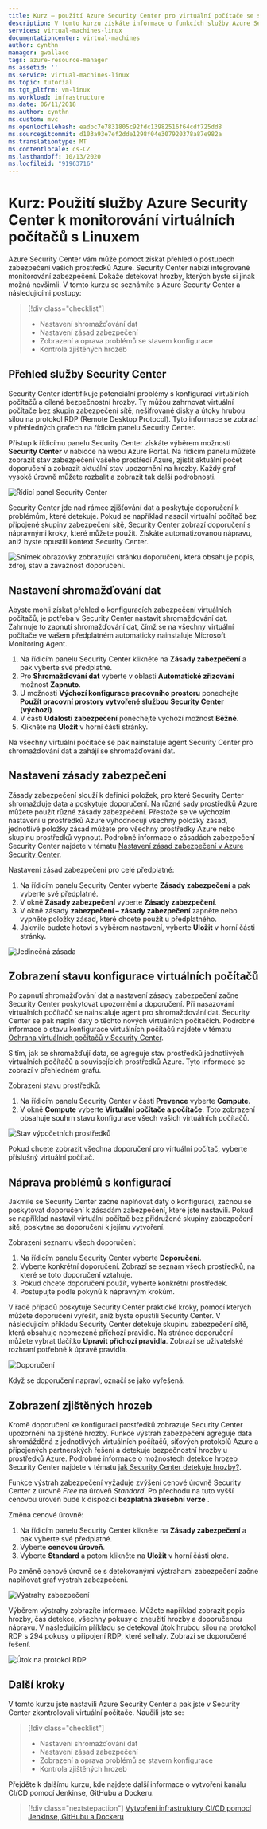 ```yaml
---
title: Kurz – použití Azure Security Center pro virtuální počítače se systémem Linux v Azure
description: V tomto kurzu získáte informace o funkcích služby Azure Security Center k ochraně a zabezpečení virtuálních počítačů s Linuxem v Azure.
services: virtual-machines-linux
documentationcenter: virtual-machines
author: cynthn
manager: gwallace
tags: azure-resource-manager
ms.assetid: ''
ms.service: virtual-machines-linux
ms.topic: tutorial
ms.tgt_pltfrm: vm-linux
ms.workload: infrastructure
ms.date: 06/11/2018
ms.author: cynthn
ms.custom: mvc
ms.openlocfilehash: eadbc7e7831805c92fdc13982516f64cdf725dd8
ms.sourcegitcommit: d103a93e7ef2dde1298f04e307920378a87e982a
ms.translationtype: MT
ms.contentlocale: cs-CZ
ms.lasthandoff: 10/13/2020
ms.locfileid: "91963716"
---
```

# <a name="tutorial-use-azure-security-center-to-monitor-linux-virtual-machines"></a>Kurz: Použití služby Azure Security Center k monitorování virtuálních počítačů s Linuxem

Azure Security Center vám může pomoct získat přehled o postupech zabezpečení vašich prostředků Azure. Security Center nabízí integrované monitorování zabezpečení. Dokáže detekovat hrozby, kterých byste si jinak možná nevšimli. V tomto kurzu se seznámíte s Azure Security Center a následujícími postupy:
 
> [!div class="checklist"]
> * Nastavení shromažďování dat
> * Nastavení zásad zabezpečení
> * Zobrazení a oprava problémů se stavem konfigurace
> * Kontrola zjištěných hrozeb

## <a name="security-center-overview"></a>Přehled služby Security Center

Security Center identifikuje potenciální problémy s konfigurací virtuálních počítačů a cílené bezpečnostní hrozby. Ty můžou zahrnovat virtuální počítače bez skupin zabezpečení sítě, nešifrované disky a útoky hrubou silou na protokol RDP (Remote Desktop Protocol). Tyto informace se zobrazí v přehledných grafech na řídicím panelu Security Center.

Přístup k řídicímu panelu Security Center získáte výběrem možnosti **Security Center** v nabídce na webu Azure Portal. Na řídicím panelu můžete zobrazit stav zabezpečení vašeho prostředí Azure, zjistit aktuální počet doporučení a zobrazit aktuální stav upozornění na hrozby. Každý graf vysoké úrovně můžete rozbalit a zobrazit tak další podrobnosti.

![Řídicí panel Security Center](./media/tutorial-azure-security/asc-dash.png)

Security Center jde nad rámec zjišťování dat a poskytuje doporučení k problémům, které detekuje. Pokud se například nasadil virtuální počítač bez připojené skupiny zabezpečení sítě, Security Center zobrazí doporučení s nápravnými kroky, které můžete použít. Získáte automatizovanou nápravu, aniž byste opustili kontext Security Center.  

![Snímek obrazovky zobrazující stránku doporučení, která obsahuje popis, zdroj, stav a závažnost doporučení.](./media/tutorial-azure-security/recommendations.png)

## <a name="set-up-data-collection"></a>Nastavení shromažďování dat

Abyste mohli získat přehled o konfiguracích zabezpečení virtuálních počítačů, je potřeba v Security Center nastavit shromažďování dat. Zahrnuje to zapnutí shromažďování dat, čímž se na všechny virtuální počítače ve vašem předplatném automaticky nainstaluje Microsoft Monitoring Agent.

1. Na řídicím panelu Security Center klikněte na **Zásady zabezpečení** a pak vyberte své předplatné. 
2. Pro **Shromažďování dat** vyberte v oblasti **Automatické zřizování** možnost **Zapnuto**.
3. U možnosti **Výchozí konfigurace pracovního prostoru** ponechejte **Použít pracovní prostory vytvořené službou Security Center (výchozí)**.
4. V části **Události zabezpečení** ponechejte výchozí možnost **Běžné**.
4. Klikněte na **Uložit** v horní části stránky. 

Na všechny virtuální počítače se pak nainstaluje agent Security Center pro shromažďování dat a zahájí se shromažďování dat. 

## <a name="set-up-a-security-policy"></a>Nastavení zásady zabezpečení

Zásady zabezpečení slouží k definici položek, pro které Security Center shromažďuje data a poskytuje doporučení. Na různé sady prostředků Azure můžete použít různé zásady zabezpečení. Přestože se ve výchozím nastavení u prostředků Azure vyhodnocují všechny položky zásad, jednotlivé položky zásad můžete pro všechny prostředky Azure nebo skupinu prostředků vypnout. Podrobné informace o zásadách zabezpečení Security Center najdete v tématu [Nastavení zásad zabezpečení v Azure Security Center](../../security-center/tutorial-security-policy.md). 

Nastavení zásad zabezpečení pro celé předplatné:

1. Na řídicím panelu Security Center vyberte **Zásady zabezpečení** a pak vyberte své předplatné.
2. V okně **Zásady zabezpečení** vyberte **Zásady zabezpečení**. 
3. V okně zásady **zabezpečení – zásady zabezpečení** zapněte nebo vypněte položky zásad, které chcete použít u předplatného.
4. Jakmile budete hotovi s výběrem nastavení, vyberte **Uložit** v horní části stránky. 

![Jedinečná zásada](./media/tutorial-azure-security/unique-policy.png)

## <a name="view-vm-configuration-health"></a>Zobrazení stavu konfigurace virtuálních počítačů

Po zapnutí shromažďování dat a nastavení zásady zabezpečení začne Security Center poskytovat upozornění a doporučení. Při nasazování virtuálních počítačů se nainstaluje agent pro shromažďování dat. Security Center se pak naplní daty o těchto nových virtuálních počítačích. Podrobné informace o stavu konfigurace virtuálních počítačů najdete v tématu [Ochrana virtuálních počítačů v Security Center](../../security-center/asset-inventory.md). 

S tím, jak se shromažďují data, se agreguje stav prostředků jednotlivých virtuálních počítačů a souvisejících prostředků Azure. Tyto informace se zobrazí v přehledném grafu. 

Zobrazení stavu prostředků:

1.  Na řídicím panelu Security Center v části **Prevence** vyberte **Compute**. 
2.  V okně **Compute** vyberte **Virtuální počítače a počítače**. Toto zobrazení obsahuje souhrn stavu konfigurace všech vašich virtuálních počítačů.

![Stav výpočetních prostředků](./media/tutorial-azure-security/compute-health.png)

Pokud chcete zobrazit všechna doporučení pro virtuální počítač, vyberte příslušný virtuální počítač. 

## <a name="remediate-configuration-issues"></a>Náprava problémů s konfigurací

Jakmile se Security Center začne naplňovat daty o konfiguraci, začnou se poskytovat doporučení k zásadám zabezpečení, které jste nastavili. Pokud se například nastavil virtuální počítač bez přidružené skupiny zabezpečení sítě, poskytne se doporučení k jejímu vytvoření. 

Zobrazení seznamu všech doporučení: 

1. Na řídicím panelu Security Center vyberte **Doporučení**.
2. Vyberte konkrétní doporučení. Zobrazí se seznam všech prostředků, na které se toto doporučení vztahuje.
3. Pokud chcete doporučení použít, vyberte konkrétní prostředek. 
4. Postupujte podle pokynů k nápravným krokům. 

V řadě případů poskytuje Security Center praktické kroky, pomocí kterých můžete doporučení vyřešit, aniž byste opustili Security Center. V následujícím příkladu Security Center detekuje skupinu zabezpečení sítě, která obsahuje neomezené příchozí pravidlo. Na stránce doporučení můžete vybrat tlačítko **Upravit příchozí pravidla**. Zobrazí se uživatelské rozhraní potřebné k úpravě pravidla. 

![Doporučení](./media/tutorial-azure-security/remediation.png)

Když se doporučení napraví, označí se jako vyřešená. 

## <a name="view-detected-threats"></a>Zobrazení zjištěných hrozeb

Kromě doporučení ke konfiguraci prostředků zobrazuje Security Center upozornění na zjištěné hrozby. Funkce výstrah zabezpečení agreguje data shromážděná z jednotlivých virtuálních počítačů, síťových protokolů Azure a připojených partnerských řešení a detekuje bezpečnostní hrozby u prostředků Azure. Podrobné informace o možnostech detekce hrozeb Security Center najdete v tématu [jak Security Center detekuje hrozby?](../../security-center/security-center-alerts-overview.md#detect-threats).

Funkce výstrah zabezpečení vyžaduje zvýšení cenové úrovně Security Center z úrovně *Free* na úroveň *Standard*. Po přechodu na tuto vyšší cenovou úroveň bude k dispozici **bezplatná zkušební verze** . 

Změna cenové úrovně:  

1. Na řídicím panelu Security Center klikněte na **Zásady zabezpečení** a pak vyberte své předplatné.
2. Vyberte **cenovou úroveň**.
3. Vyberte **Standard** a potom klikněte na **Uložit** v horní části okna.


Po změně cenové úrovně se s detekovanými výstrahami zabezpečení začne naplňovat graf výstrah zabezpečení.

![Výstrahy zabezpečení](./media/tutorial-azure-security/security-alerts.png)

Výběrem výstrahy zobrazíte informace. Můžete například zobrazit popis hrozby, čas detekce, všechny pokusy o zneužití hrozby a doporučenou nápravu. V následujícím příkladu se detekoval útok hrubou silou na protokol RDP s 294 pokusy o připojení RDP, které selhaly. Zobrazí se doporučené řešení.

![Útok na protokol RDP](./media/tutorial-azure-security/rdp-attack.png)

## <a name="next-steps"></a>Další kroky
V tomto kurzu jste nastavili Azure Security Center a pak jste v Security Center zkontrolovali virtuální počítače. Naučili jste se:

> [!div class="checklist"]
> * Nastavení shromažďování dat
> * Nastavení zásad zabezpečení
> * Zobrazení a oprava problémů se stavem konfigurace
> * Kontrola zjištěných hrozeb

Přejděte k dalšímu kurzu, kde najdete další informace o vytvoření kanálu CI/CD pomocí Jenkinse, GitHubu a Dockeru.

> [!div class="nextstepaction"]
> [Vytvoření infrastruktury CI/CD pomocí Jenkinse, GitHubu a Dockeru](/azure/developer/jenkins/pipeline-with-github-and-docker)